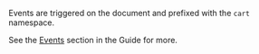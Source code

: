 Events are triggered on the document and prefixed with the `cart` namespace.

See the [Events][] section in the Guide for more.

[Events]: /pages/guide#events
